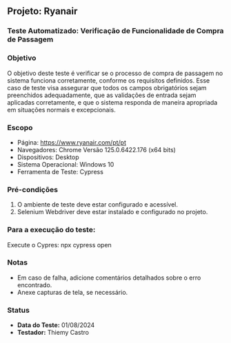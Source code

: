 ## Projeto: Ryanair

### Teste Automatizado: Verificação de Funcionalidade de Compra de Passagem

### Objetivo
O objetivo deste teste é verificar se o processo de compra de passagem no sistema funciona corretamente, conforme os requisitos definidos. Esse caso de teste visa assegurar que todos os campos obrigatórios sejam preenchidos adequadamente, que as validações de entrada sejam aplicadas corretamente, e que o sistema responda de maneira apropriada em situações normais e excepcionais.

### Escopo
- Página: https://www.ryanair.com/pt/pt
- Navegadores: Chrome Versão 125.0.6422.176 (x64 bits)
- Dispositivos: Desktop
- Sistema Operacional: Windows 10
- Ferramenta de Teste: Cypress

### Pré-condições
1. O ambiente de teste deve estar configurado e acessível.
2. Selenium Webdriver deve estar instalado e configurado no projeto.

### Para a execução do teste:
Execute o Cypres: npx cypress open

### Notas
- Em caso de falha, adicione comentários detalhados sobre o erro encontrado.
- Anexe capturas de tela, se necessário.

### Status
- **Data do Teste:** 01/08/2024
- **Testador:** Thiemy Castro
